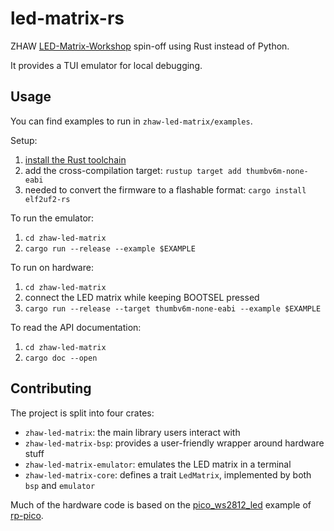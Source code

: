 # led-matrix-rs

ZHAW [LED-Matrix-Workshop] spin-off using Rust instead of Python.

It provides a TUI emulator for local debugging.

## Usage

You can find examples to run in `zhaw-led-matrix/examples`.

Setup:
1. [install the Rust toolchain](https://www.rust-lang.org/tools/install)
1. add the cross-compilation target:
   `rustup target add thumbv6m-none-eabi`
1. needed to convert the firmware to a flashable format: `cargo install elf2uf2-rs`

To run the emulator:
1. `cd zhaw-led-matrix`
1. `cargo run --release --example $EXAMPLE`

To run on hardware:
1. `cd zhaw-led-matrix`
1. connect the LED matrix while keeping BOOTSEL pressed
1. `cargo run --release --target thumbv6m-none-eabi --example $EXAMPLE`

<!-- TODO
    instructions for importing the library in your own Rust project.
    provide cargo-generate template?
-->

To read the API documentation:
1. `cd zhaw-led-matrix`
1. `cargo doc --open`

## Contributing

The project is split into four crates:
- `zhaw-led-matrix`: the main library users interact with
- `zhaw-led-matrix-bsp`: provides a user-friendly wrapper around hardware stuff
- `zhaw-led-matrix-emulator`: emulates the LED matrix in a terminal
- `zhaw-led-matrix-core`: defines a trait `LedMatrix`, implemented by both `bsp` and `emulator`

Much of the hardware code is based on the [pico_ws2812_led] example of [rp-pico].


[LED-Matrix-Workshop]: https://github.com/InES-HPMM/LED-Matrix-Workshop/tree/main
[pico_ws2812_led]: https://github.com/rp-rs/rp-hal-boards/blob/main/boards/rp-pico/examples/pico_ws2812_led.rs
[rp-pico]: https://github.com/rp-rs/rp-hal-boards/tree/main/boards/rp-pico
